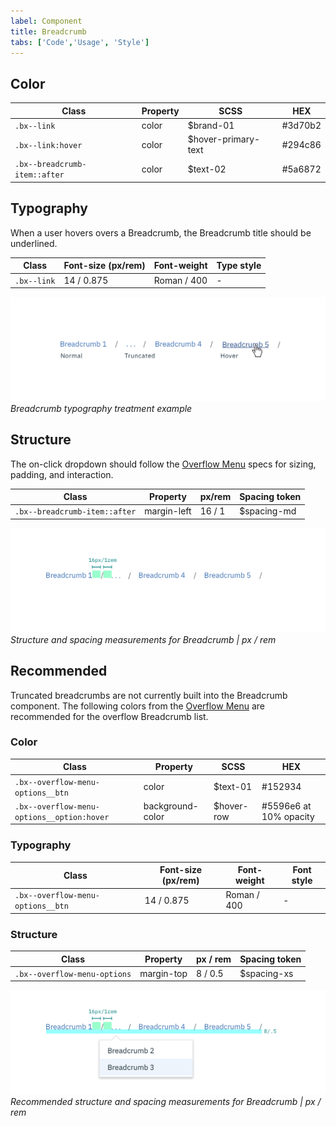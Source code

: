```yaml
---
label: Component
title: Breadcrumb
tabs: ['Code','Usage', 'Style']
---
```


## Color

| Class                         | Property         | SCSS                | HEX       |
|-------------------------------|------------------|---------------------|-----------|
| `.bx--link`                   | color            | $brand-01           | #3d70b2   |
| `.bx--link:hover`             | color            | $hover-primary-text | #294c86   |
| `.bx--breadcrumb-item::after` | color            | $text-02            | #5a6872   |


## Typography

When a user hovers overs a Breadcrumb, the Breadcrumb title should be underlined.

| Class         | Font-size (px/rem) | Font-weight  | Type style  |
|---------------|--------------------|--------------|-------------|
| `.bx--link`   | 14 / 0.875         | Roman / 400  | -           |

![Breadcrumb typography treatment example](images/breadcrumb-style-1.png)
_Breadcrumb typography treatment example_

## Structure

The on-click dropdown should follow the [Overflow Menu](/components/overflow-menu) specs for sizing, padding, and interaction.

| Class                        | Property   | px/rem| Spacing token|
|------------------------------|------------|-------|--------------|
| `.bx--breadcrumb-item::after`| margin-left| 16 / 1| $spacing-md  |


![Truncated breadcrumb dropdown example](images/breadcrumb-style-2.png)
_Structure and spacing measurements for Breadcrumb | px / rem_

## Recommended
Truncated breadcrumbs are not currently built into the Breadcrumb component. The following colors from the [Overflow Menu](/overflow/style) are recommended for the overflow Breadcrumb list.

### Color

| Class                                     | Property         | SCSS                | HEX       |
|-------------------------------------------|------------------|---------------------|-----------|
| `.bx--overflow-menu-options__btn`         | color            | $text-01            | #152934   |
| `.bx--overflow-menu-options__option:hover`| background-color | $hover-row          | #5596e6 at 10% opacity |

### Typography

| Class                             | Font-size (px/rem) | Font-weight  | Font style |
|-----------------------------------|--------------------|--------------|------------|
| `.bx--overflow-menu-options__btn` | 14 / 0.875         | Roman / 400  | -          |

### Structure

| Class                        | Property      | px / rem | Spacing token |  
|------------------------------|---------------|----------|---------------|
| `.bx--overflow-menu-options` | margin-top    | 8 / 0.5  | $spacing-xs   |

![Truncated breadcrumb dropdown example](images/breadcrumb-style-3.png)
_Recommended structure and spacing measurements for Breadcrumb | px / rem_
